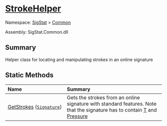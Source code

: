 # [StrokeHelper](./StrokeHelper.md)

Namespace: [SigStat]() > [Common](./README.md)

Assembly: SigStat.Common.dll

## Summary
Helper class for locating and manipulating strokes in an online signature

## Static Methods

| <span>Name&nbsp;&nbsp;&nbsp;&nbsp;&nbsp;&nbsp;&nbsp;&nbsp;&nbsp;&nbsp;&nbsp;&nbsp;&nbsp;&nbsp;&nbsp;&nbsp;&nbsp;&nbsp;&nbsp;&nbsp;&nbsp;&nbsp;&nbsp;&nbsp;&nbsp;&nbsp;&nbsp;&nbsp;&nbsp;&nbsp;</span> | Summary | 
| :--- | :--- | 
| [GetStrokes](./Methods/StrokeHelper--GetStrokes.md) ([`Signature`](./Signature.md)) | Gets the strokes from an online signature with standard features. Note that  the signature has to contain [T](https://github.com/hargitomi97/sigstat/blob/master/docs/md/SigStat/Common/Features.md) and [Pressure](https://github.com/hargitomi97/sigstat/blob/master/docs/md/SigStat/Common/Features.md) | 


